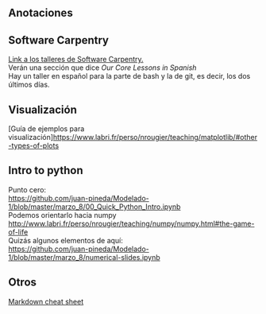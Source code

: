 ## Anotaciones

## Software Carpentry 
[Link a los talleres de Software Carpentry.](https://software-carpentry.org/lessons/)  
Verán una sección que dice _Our Core Lessons in Spanish_  
Hay un taller en español para la parte de bash y la de git, es decir, los dos últimos días.  

## Visualización
[Guía de ejemplos para visualización]https://www.labri.fr/perso/nrougier/teaching/matplotlib/#other-types-of-plots  

## Intro to python
Punto cero:    
<https://github.com/juan-pineda/Modelado-1/blob/master/marzo_8/00_Quick_Python_Intro.ipynb>  
Podemos orientarlo hacia numpy    
<http://www.labri.fr/perso/nrougier/teaching/numpy/numpy.html#the-game-of-life>    
Quizás algunos elementos de aquí:    
<https://github.com/juan-pineda/Modelado-1/blob/master/marzo_8/numerical-slides.ipynb>  

## Otros
[Markdown cheat sheet](https://github.com/adam-p/markdown-here/wiki/Markdown-Cheatsheet#links)  







